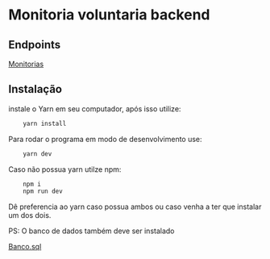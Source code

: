 # Monitoria voluntaria backend
## Endpoints

[Monitorias](docs/assistances.md)



## Instalação

instale o Yarn em seu computador, após isso utilize:

``` bash
    yarn install
```

Para rodar o programa em modo de desenvolvimento use:

``` bash 
    yarn dev
```

Caso não possua yarn utilze npm:

``` bash
    npm i
    npm run dev
```

Dê preferencia ao yarn caso possua ambos ou caso venha a ter que instalar um dos dois.

PS: O banco de dados também deve ser instalado

[Banco.sql](https://github.com/FronteiraTec/monitoria-voluntaria/extra)
